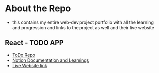 # About the Repo
- this contains my entire web-dev project portfolio with all the learning and progression and links to the project as well and their live website
## React - TODO APP
- [ToDo Repo](https://github.com/Anastand/react-todo)
- [Notion Documentation and Learnings](https://internal-collar-34e.notion.site/Basic-of-web-dev-react-todo-198bec9c024d80258af8e037b300f0ea)
- [Live Website link](https://react-todo-mauve-delta.vercel.app/)
